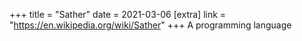 +++
title = "Sather"
date = 2021-03-06
[extra]
link = "https://en.wikipedia.org/wiki/Sather"
+++
A programming language

